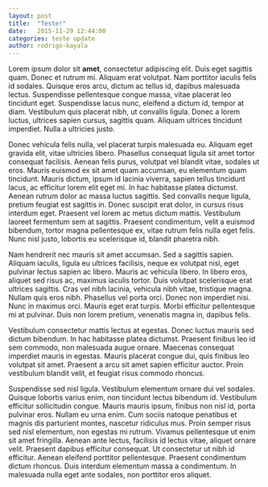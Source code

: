 ```yaml
---
layout: post
title:  "Teste!"
date:   2015-11-29 12:44:00
categories: teste update
author: rodrigo-kayala
---
```

Lorem ipsum dolor sit **amet**, consectetur adipiscing elit. Duis eget sagittis quam. Donec et rutrum mi. Aliquam erat volutpat. Nam porttitor iaculis felis id sodales. Quisque eros arcu, dictum ac tellus id, dapibus malesuada lectus. Suspendisse pellentesque congue massa, vitae placerat leo tincidunt eget. Suspendisse lacus nunc, eleifend a dictum id, tempor at diam. Vestibulum quis placerat nibh, ut convallis ligula. Donec a lorem luctus, ultrices sapien cursus, sagittis quam. Aliquam ultrices tincidunt imperdiet. Nulla a ultricies justo.

Donec vehicula felis nulla, vel placerat turpis malesuada eu. Aliquam eget gravida elit, vitae ultricies libero. Phasellus consequat ligula sit amet tortor consequat facilisis. Aenean felis purus, volutpat vel blandit vitae, sodales ut eros. Mauris euismod ex sit amet quam accumsan, eu elementum quam tincidunt. Mauris dictum, ipsum id lacinia viverra, sapien tellus tincidunt lacus, ac efficitur lorem elit eget mi. In hac habitasse platea dictumst. Aenean rutrum dolor ac massa luctus sagittis. Sed convallis neque ligula, pretium feugiat est sagittis in. Donec suscipit erat dolor, in cursus risus interdum eget. Praesent vel lorem ac metus dictum mattis. Vestibulum laoreet fermentum sem at sagittis. Praesent condimentum, velit a euismod bibendum, tortor magna pellentesque ex, vitae rutrum felis nulla eget felis. Nunc nisl justo, lobortis eu scelerisque id, blandit pharetra nibh.

Nam hendrerit nec mauris sit amet accumsan. Sed a sagittis sapien. Aliquam iaculis, ligula eu ultrices facilisis, neque ex volutpat nisl, eget pulvinar lectus sapien ac libero. Mauris ac vehicula libero. In libero eros, aliquet sed risus ac, maximus iaculis tortor. Duis volutpat scelerisque erat ultrices sagittis. Cras vel nibh lacinia, vehicula nibh vitae, tristique magna. Nullam quis eros nibh. Phasellus vel porta orci. Donec non imperdiet nisi. Nunc in maximus orci. Mauris eget erat turpis. Morbi efficitur pellentesque mi at pulvinar. Duis non lorem pretium, venenatis magna in, dapibus felis.

Vestibulum consectetur mattis lectus at egestas. Donec luctus mauris sed dictum bibendum. In hac habitasse platea dictumst. Praesent finibus leo id sem commodo, non malesuada augue ornare. Maecenas consequat imperdiet mauris in egestas. Mauris placerat congue dui, quis finibus leo volutpat sit amet. Praesent a arcu sit amet sapien efficitur auctor. Proin vestibulum blandit velit, et feugiat risus commodo rhoncus.

Suspendisse sed nisl ligula. Vestibulum elementum ornare dui vel sodales. Quisque lobortis varius enim, non tincidunt lectus bibendum id. Vestibulum efficitur sollicitudin congue. Mauris mauris ipsum, finibus non nisl id, porta pulvinar eros. Nullam eu urna enim. Cum sociis natoque penatibus et magnis dis parturient montes, nascetur ridiculus mus. Proin semper risus sed nisl elementum, non egestas mi rutrum. Vivamus pellentesque ut enim sit amet fringilla. Aenean ante lectus, facilisis id lectus vitae, aliquet ornare velit. Praesent dapibus efficitur consequat. Ut consectetur ut nibh id efficitur. Aenean eleifend porttitor pellentesque. Praesent condimentum dictum rhoncus. Duis interdum elementum massa a condimentum. In malesuada nulla eget ante sodales, non porttitor eros aliquet.
